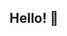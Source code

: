 ## Hello! 👋

<!--
**qwertyuiop098ghdjksjhkdsjn/qwertyuiop098ghdjksjhkdsjn** is a ✨ _special_ ✨ repository because its `README.md` (this file) appears on your GitHub profile.

Here are some ideas to get you started:
❗ :exclamation:
- 🔭 I’m currently working on ...
- 🌱 I’m currently learning ...
- 👯 I’m looking to collaborate on ...
- 🤔 I’m looking for help with ...
- 💬 Ask me about ...
- 📫 How to reach me: ...
- 😄 Pronouns: ...
- ⚡ Fun fact: ...
-->
